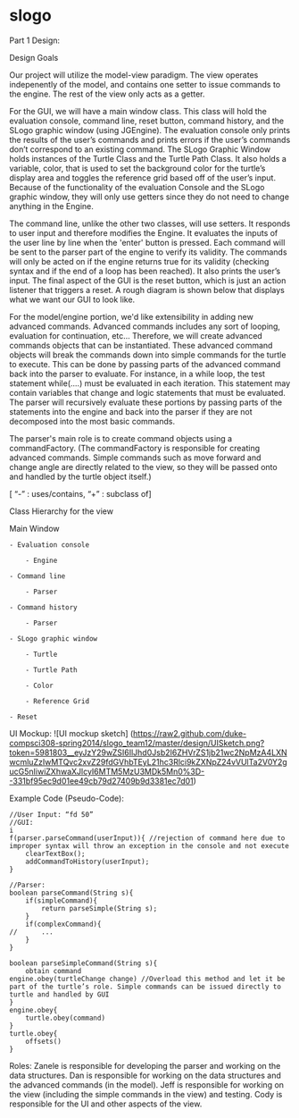 slogo
=====

Part 1 Design:

Design Goals

Our project will utilize the model-view paradigm. The view operates indepenently of the model, and contains one setter to issue commands to the engine. The rest of the view only acts as a getter.

For the GUI, we will have a main window class. This class will hold the evaluation console, command line, reset button, command history, and the SLogo graphic window (using JGEngine). The evaluation console only prints the results of the user’s commands and prints errors if the user’s commands don’t correspond to an existing command. The SLogo Graphic Window holds instances of the Turtle Class and the Turtle Path Class. It also holds a variable, color, that is used to set the background color for the turtle’s display area and toggles the reference grid based off of the user’s input.  Because of the functionality of the evaluation Console and the SLogo graphic window, they will only use getters since they do not need to change anything in the Engine.

The command line, unlike the other two classes, will use setters. It responds to user input and therefore modifies the Engine. It evaluates the inputs of the user line by line when the 'enter' button is pressed. Each command will be sent to the parser part of the engine to verify its validity. The commands will only be acted on if the engine returns true for its validity (checking syntax and if the end of a loop has been reached). It also prints the user’s input. The final aspect of the GUI is the reset button, which is just an action listener that triggers a reset. A rough diagram is shown below that displays what we want our GUI to look like.

For the model/engine portion, we'd like extensibility in adding new advanced commands. Advanced commands includes any sort of looping, evaluation for continuation, etc... Therefore, we will create advanced commands objects that can be instantiated. These advanced command objects will break the commands down into simple commands for the turtle to execute. This can be done by passing parts of the advanced command back into the parser to evaluate. For instance, in a while loop, the test statement while(....) must be evaluated in each iteration. This statement may contain variables that change and logic statements that must be evaluated. The parser will recursively evaluate these portions by passing parts of the statements into the engine and back into the parser if they are not decomposed into the most basic commands.

The parser's main role is to create command objects using a commandFactory. (The commandFactory is responsible for creating advanced commands. Simple commands such as move forward and change angle are directly related to the view, so they will be passed onto and handled by the turtle object itself.)

[ “-” : uses/contains, “+” : subclass of]

Class Hierarchy for the view

Main Window

	- Evaluation console

		- Engine

	- Command line

		- Parser

	- Command history

		- Parser

	- SLogo graphic window

		- Turtle

		- Turtle Path

		- Color

		- Reference Grid

	- Reset

UI Mockup:
![UI mockup sketch] (https://raw2.github.com/duke-compsci308-spring2014/slogo_team12/master/design/UISketch.png?token=5981803__eyJzY29wZSI6IlJhd0Jsb2I6ZHVrZS1jb21wc2NpMzA4LXNwcmluZzIwMTQvc2xvZ29fdGVhbTEyL21hc3Rlci9kZXNpZ24vVUlTa2V0Y2gucG5nIiwiZXhwaXJlcyI6MTM5MzU3MDk5Mn0%3D--331bf95ec9d01ee49cb79d27409b9d3381ec7d01)

Example Code (Pseudo-Code):
```
//User Input: “fd 50”
//GUI:
i
f(parser.parseCommand(userInput)){ //rejection of command here due to improper syntax will throw an exception in the console and not execute
	clearTextBox();
	addCommandToHistory(userInput);
}

//Parser:
boolean parseCommand(String s){
	if(simpleCommand){
		return parseSimple(String s);
	}
	if(complexCommand){
//		...
	}
}

boolean parseSimpleCommand(String s){
	obtain command
engine.obey(turtleChange change) //Overload this method and let it be part of the turtle’s role. Simple commands can be issued directly to turtle and handled by GUI
}
engine.obey{
	turtle.obey(command)
}
turtle.obey{
	offsets()
}
```

Roles:
Zanele is responsible for developing the parser and working on the data structures. Dan is responsible for working on the data structures and the advanced commands (in the model). Jeff is responsible for working on the view (including the simple commands in the view) and testing. Cody is responsible for the UI and other aspects of the view.
